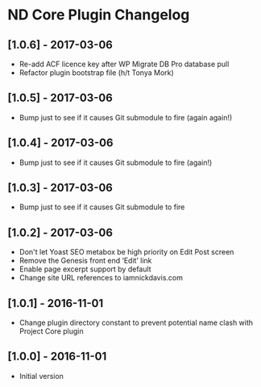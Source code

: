 # ND Core Plugin Changelog

## [1.0.6] - 2017-03-06
* Re-add ACF licence key after WP Migrate DB Pro database pull
* Refactor plugin bootstrap file (h/t Tonya Mork)

## [1.0.5] - 2017-03-06
* Bump just to see if it causes Git submodule to fire (again again!)

## [1.0.4] - 2017-03-06
* Bump just to see if it causes Git submodule to fire (again!)

## [1.0.3] - 2017-03-06
* Bump just to see if it causes Git submodule to fire

## [1.0.2] - 2017-03-06
* Don't let Yoast SEO metabox be high priority on Edit Post screen
* Remove the Genesis front end ‘Edit’ link
* Enable page excerpt support by default
* Change site URL references to iamnickdavis.com

## [1.0.1] - 2016-11-01
* Change plugin directory constant to prevent potential name clash with Project Core plugin

## [1.0.0] - 2016-11-01
* Initial version
